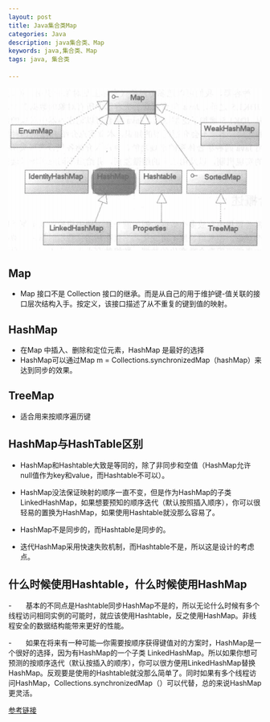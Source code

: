 ```yaml
---
layout: post
title: Java集合类Map
categories: Java
description: java集合类、Map
keywords: java,集合类、Map
tags: java, 集合类

---
```

![map_al](/assets/images/map_all.png)

## Map
- Map 接口不是 Collection 接口的继承。而是从自己的用于维护键-值关联的接口层次结构入手。按定义，该接口描述了从不重复的键到值的映射。
## HashMap
- 在Map 中插入、删除和定位元素，HashMap 是最好的选择
- HashMap可以通过Map m = Collections.synchronizedMap（hashMap）来达到同步的效果。
## TreeMap
- 适合用来按顺序遍历键
## HashMap与HashTable区别
- HashMap和Hashtable大致是等同的，除了非同步和空值（HashMap允许null值作为key和value，而Hashtable不可以）。

- HashMap没法保证映射的顺序一直不变，但是作为HashMap的子类LinkedHashMap，如果想要预知的顺序迭代（默认按照插入顺序），你可以很轻易的置换为HashMap，如果使用Hashtable就没那么容易了。
- HashMap不是同步的，而Hashtable是同步的。

- 迭代HashMap采用快速失败机制，而Hashtable不是，所以这是设计的考虑点。

## 什么时候使用Hashtable，什么时候使用HashMap

-　　基本的不同点是Hashtable同步HashMap不是的，所以无论什么时候有多个线程访问相同实例的可能时，就应该使用Hashtable，反之使用HashMap。非线程安全的数据结构能带来更好的性能。

-　　如果在将来有一种可能—你需要按顺序获得键值对的方案时，HashMap是一个很好的选择，因为有HashMap的一个子类 LinkedHashMap。所以如果你想可预测的按顺序迭代（默认按插入的顺序），你可以很方便用LinkedHashMap替换HashMap。反观要是使用的Hashtable就没那么简单了。同时如果有多个线程访问HashMap，Collections.synchronizedMap（）可以代替，总的来说HashMap更灵活。

[参考链接](http://blog.csdn.net/u014136713/article/details/52089156)



